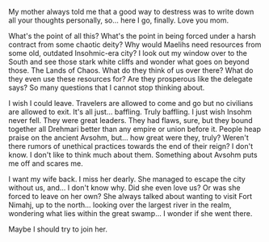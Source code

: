 My mother always told me that a good way to destress was to write down all your thoughts personally, so... here I go, finally. Love you mom.

What's the point of all this? What's the point in being forced under a harsh contract from some chaotic deity? Why would Maelihs need resources from some old, outdated Insohmic-era city? I look out my window over to the South and see those stark white cliffs and wonder what goes on beyond those. The Lands of Chaos. What do they think of us over there? What do they even use these resources for? Are they prosperous like the delegate says? So many questions that I cannot stop thinking about.

I wish I could leave. Travelers are allowed to come and go but no civilians are allowed to exit. It's all just... baffling. Truly baffling. I just wish Insohm never fell. They were great leaders. They had flaws, sure, but they bound together all Drehmari better than any empire or union before it. People heap praise on the ancient Avsohm, but... how great were they, truly? Weren't there rumors of unethical practices towards the end of their reign? I don't know. I don't like to think much about them. Something about Avsohm puts me off and scares me.

I want my wife back. I miss her dearly. She managed to escape the city without us, and... I don't know why. Did she even love us? Or was she forced to leave on her own? She always talked about wanting to visit Fort Nimahj, up to the north... looking over the largest river in the realm, wondering what lies within the great swamp... I wonder if she went there.

Maybe I should try to join her.